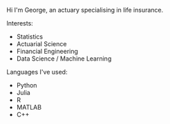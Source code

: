 Hi I'm George, an actuary specialising in life insurance.

Interests: 
- Statistics
- Actuarial Science
- Financial Engineering
- Data Science / Machine Learning

Languages I've used:
- Python
- Julia
- R
- MATLAB
- C++


